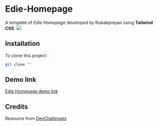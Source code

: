 # Edie-Homepage

A template of *Edie Homepage* developed by Rubakpreyan using **Tailwind CSS**:
![](https://firebasestorage.googleapis.com/v0/b/devchallenges-1234.appspot.com/o/challengesDesigns%2FEdieHomageThumbnail.png?alt=media&token=72c573b5-6389-425c-b947-de63f0f5b2ef) 

## Installation

To clone this project :

```bash
git clone ""
```

## Demo link
[Edie Homepage demo link]()

## Credits
Resource from [DevChallenges](https://devchallenges.io/)